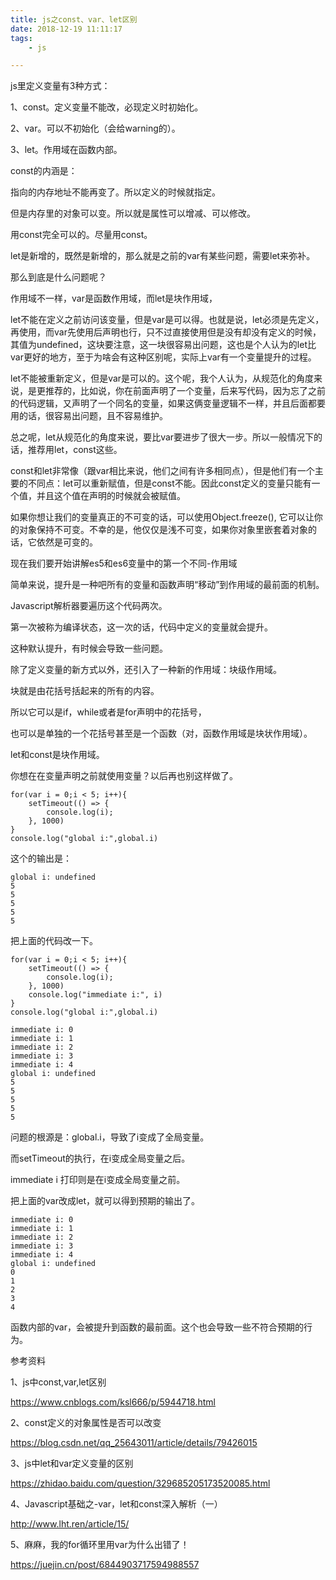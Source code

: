 ```yaml
---
title: js之const、var、let区别
date: 2018-12-19 11:11:17
tags:
	- js

---
```




js里定义变量有3种方式：

1、const。定义变量不能改，必现定义时初始化。

2、var。可以不初始化（会给warning的）。

3、let。作用域在函数内部。



const的内涵是：

指向的内存地址不能再变了。所以定义的时候就指定。

但是内存里的对象可以变。所以就是属性可以增减、可以修改。

用const完全可以的。尽量用const。



let是新增的，既然是新增的，那么就是之前的var有某些问题，需要let来弥补。

那么到底是什么问题呢？

作用域不一样，var是函数作用域，而let是块作用域，

let不能在定义之前访问该变量，但是var是可以得。也就是说，let必须是先定义，再使用，而var先使用后声明也行，只不过直接使用但是没有却没有定义的时候，其值为undefined，这块要注意，这一块很容易出问题，这也是个人认为的let比var更好的地方，至于为啥会有这种区别呢，实际上var有一个变量提升的过程。

let不能被重新定义，但是var是可以的。这个呢，我个人认为，从规范化的角度来说，是更推荐的，比如说，你在前面声明了一个变量，后来写代码，因为忘了之前的代码逻辑，又声明了一个同名的变量，如果这俩变量逻辑不一样，并且后面都要用的话，很容易出问题，且不容易维护。

总之呢，let从规范化的角度来说，要比var要进步了很大一步。所以一般情况下的话，推荐用let，const这些。

const和let非常像（跟var相比来说，他们之间有许多相同点），但是他们有一个主要的不同点：let可以重新赋值，但是const不能。因此const定义的变量只能有一个值，并且这个值在声明的时候就会被赋值。

如果你想让我们的变量真正的不可变的话，可以使用Object.freeze(), 它可以让你的对象保持不可变。不幸的是，他仅仅是浅不可变，如果你对象里嵌套着对象的话，它依然是可变的。

现在我们要开始讲解es5和es6变量中的第一个不同-作用域

简单来说，提升是一种吧所有的变量和函数声明“移动”到作用域的最前面的机制。



Javascript解析器要遍历这个代码两次。

第一次被称为编译状态，这一次的话，代码中定义的变量就会提升。

这种默认提升，有时候会导致一些问题。



除了定义变量的新方式以外，还引入了一种新的作用域：块级作用域。

块就是由花括号括起来的所有的内容。

所以它可以是if，while或者是for声明中的花括号，

也可以是单独的一个花括号甚至是一个函数（对，函数作用域是块状作用域）。

let和const是块作用域。

你想在在变量声明之前就使用变量？以后再也别这样做了。



```
for(var i = 0;i < 5; i++){
    setTimeout(() => {
        console.log(i);
    }, 1000)
}
console.log("global i:",global.i) 
```

这个的输出是：

```
global i: undefined
5
5
5
5
5
```



把上面的代码改一下。

```
for(var i = 0;i < 5; i++){
    setTimeout(() => {
        console.log(i);
    }, 1000)
    console.log("immediate i:", i)
}
console.log("global i:",global.i)
```



```
immediate i: 0
immediate i: 1
immediate i: 2
immediate i: 3
immediate i: 4
global i: undefined
5
5
5
5
5
```

问题的根源是：global.i，导致了i变成了全局变量。

而setTimeout的执行，在i变成全局变量之后。

immediate i 打印则是在i变成全局变量之前。

把上面的var改成let，就可以得到预期的输出了。

```
immediate i: 0
immediate i: 1
immediate i: 2
immediate i: 3
immediate i: 4
global i: undefined
0
1
2
3
4
```



函数内部的var，会被提升到函数的最前面。这个也会导致一些不符合预期的行为。



参考资料

1、js中const,var,let区别

https://www.cnblogs.com/ksl666/p/5944718.html

2、const定义的对象属性是否可以改变

https://blog.csdn.net/qq_25643011/article/details/79426015

3、js中let和var定义变量的区别

https://zhidao.baidu.com/question/329685205173520085.html

4、Javascript基础之-var，let和const深入解析（一）

http://www.lht.ren/article/15/

5、麻麻，我的for循环里用var为什么出错了！

https://juejin.cn/post/6844903717594988557
